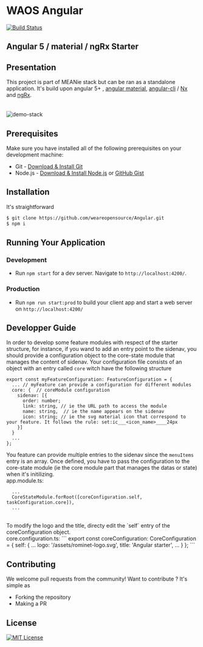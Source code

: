# WAOS Angular
[![Build Status](https://travis-ci.org/weareopensource/meanjs-2.svg?branch=master)](https://travis-ci.org/weareopensource/meanjs-2)
## Angular 5 / material / ngRx Starter 
## Presentation 
This project is part of MEANie stack but can be ran as a standalone application. It's build upon angular 5+ , [angular material](https://github.com/angular/material2), [angular-cli](https://github.com/angular/angular-cli) / [Nx](https://github.com/nrwl/nx) and [ngRx](https://github.com/ngrx).
<br><br><br>
![demo-stack](https://raw.githubusercontent.com/weareopensource/Angular/assets/screenshot.png)

## Prerequisites
Make sure you have installed all of the following prerequisites on your development machine:
* Git - [Download & Install Git](https://git-scm.com/downloads)
* Node.js - [Download & Install Node.js](https://nodejs.org/en/download/) or [GitHub Gist](https://gist.github.com/isaacs/579814)

## Installation
It's straightforward
```bash
$ git clone https://github.com/weareopensource/Angular.git
$ npm i
```

## Running Your Application
   ### Development
   * Run `npm start` for a dev server. Navigate to `http://localhost:4200/`.
   ### Production
   * Run `npm run start:prod` to build your client app and start a web server on `http://localhost:4200/`

<!--
## Running unit tests
Run `npm run test` to execute the unit tests via [Karma](https://karma-runner.github.io).

## Running end-to-end tests
Run `npm run e2e` to execute the end-to-end tests via [Protractor](http://www.protractortest.org/).
Before running the tests make sure you are serving the app via `ng serve`.
-->

## Developper Guide
In order to develop some feature modules with respect of the starter structure, for instance, if you wand to add an entry point to the sidenav, you should provide a configuration object to the core-state module that manages the content of sidenav. Your configuration file consists of an object with an entry called `core` witch have the following structure
```
export const myFeatureConfiguration: FeatureConfiguration = {
  ... // myFeature can provide a configuration for different modules
  core: {  // coreModule configuration
    sidenav: [{
      order: number;
      link: string, // ie the URL path to access the module
      name: string,  // ie the name appears on the sidenav
      icon: string; // ie the svg material icon that correspond to your feature. It follows the rule: set:ic___<icon_name>____24px
    }]
  }
  ...
};
```
You feature can provide multiple entries to the sidenav since the `menuItems` entry is an array.
Once defined, you have to pass the configuration to the core-state module (ie the core module part that manages the datas or state) when it's initilizing.
<br>
app.module.ts:
```
  ...
  CoreStateModule.forRoot([coreConfiguration.self, taskConfiguration.core]),
  ...
```
<br>
To modify the logo and the title, directy edit the `self` entry of the coreConfiguration object.
<br>
core.configuration.ts:
```
export const coreConfiguration: CoreConfiguration = {
  self: {
    ...
    logo: '/assets/rominet-logo.svg',
    title: 'Angular starter',
    ...
  }
};
```

## Contributing
We welcome pull requests from the community! Want to contribute ? It's simple as
  * Forking the repository
  * Making a PR

## License
[![MIT License](https://img.shields.io/badge/license-MIT-blue.svg?style=flat)](/LICENSE.md)
